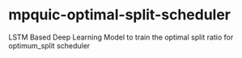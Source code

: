# mpquic-optimal-split-scheduler

LSTM Based Deep Learning Model to train the optimal split ratio for optimum_split scheduler